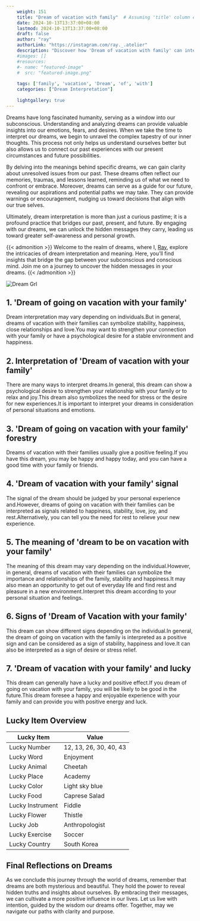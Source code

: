 ```yaml
---
    weight: 151
    title: "Dream of vacation with family"  # Assuming 'title' column exists
    date: 2024-10-13T13:37:00+08:00
    lastmod: 2024-10-13T13:37:00+08:00
    draft: false
    author: "ray"
    authorLink: "https://instagram.com/ray._.atelier"
    description: "Discover how 'Dream of vacation with family' can interpret your future and uncover its significant meanings in your life."
    #images: []
    #resources:
    #- name: "featured-image"
    #  src: "featured-image.png"
    
    tags: ['family', 'vacation', 'Dream', 'of', 'with']
    categories: ["Dream Interpretation"]
    
    lightgallery: true
---
```

    
Dreams have long fascinated humanity, serving as a window into our subconscious. Understanding and analyzing dreams can provide valuable insights into our emotions, fears, and desires. When we take the time to interpret our dreams, we begin to unravel the complex tapestry of our inner thoughts. This process not only helps us understand ourselves better but also allows us to connect our past experiences with our present circumstances and future possibilities.

By delving into the meanings behind specific dreams, we can gain clarity about unresolved issues from our past. These dreams often reflect our memories, traumas, and lessons learned, reminding us of what we need to confront or embrace. Moreover, dreams can serve as a guide for our future, revealing our aspirations and potential paths we may take. They can provide warnings or encouragement, nudging us toward decisions that align with our true selves.

Ultimately, dream interpretation is more than just a curious pastime; it is a profound practice that bridges our past, present, and future. By engaging with our dreams, we can unlock the hidden messages they carry, leading us toward greater self-awareness and personal growth.

{{< admonition >}}
Welcome to the realm of dreams, where I, [Ray](https://instagram.com/ray._.atelier), explore the intricacies of dream interpretation and meaning. Here, you’ll find insights that bridge the gap between your subconscious and conscious mind. Join me on a journey to uncover the hidden messages in your dreams.
{{< /admonition >}}

![Dream Grl](https://cdn.pixabay.com/photo/2017/11/02/03/35/gothic-2910057_1280.jpg "Dream Grl")

## 1. 'Dream of going on vacation with your family'
Dream interpretation may vary depending on individuals.But in general, dreams of vacation with their families can symbolize stability, happiness, close relationships and love.You may want to strengthen your connection with your family or have a psychological desire for a stable environment and happiness.

## 2. Interpretation of 'Dream of vacation with your family'
There are many ways to interpret dreams.In general, this dream can show a psychological desire to strengthen your relationship with your family or to relax and joy.This dream also symbolizes the need for stress or the desire for new experiences.It is important to interpret your dreams in consideration of personal situations and emotions.

## 3. 'Dream of going on vacation with your family' forestry
Dreams of vacation with their families usually give a positive feeling.If you have this dream, you may be happy and happy today, and you can have a good time with your family or friends.

## 4. 'Dream of vacation with your family' signal
The signal of the dream should be judged by your personal experience and.However, dreams of going on vacation with their families can be interpreted as signals related to happiness, stability, love, joy, and rest.Alternatively, you can tell you the need for rest to relieve your new experience.

## 5. The meaning of 'dream to be on vacation with your family'
The meaning of this dream may vary depending on the individual.However, in general, dreams of vacation with their families can symbolize the importance and relationships of the family, stability and happiness.It may also mean an opportunity to get out of everyday life and find rest and pleasure in a new environment.Interpret this dream according to your personal situation and feelings.

## 6. Signs of 'Dream of Vacation with your family'
This dream can show different signs depending on the individual.In general, the dream of going on vacation with the family is interpreted as a positive sign and can be considered as a sign of stability, happiness and love.It can also be interpreted as a sign of desire or stress relief.

## 7. 'Dream of vacation with your family' and lucky
This dream can generally have a lucky and positive effect.If you dream of going on vacation with your family, you will be likely to be good in the future.This dream foresee a happy and enjoyable experience with your family and can provide you with positive energy and luck.

## Lucky Item Overview
| Lucky Item          | Value              |
|---------------|--------------------|
| Lucky Number        | 12, 13, 26, 30, 40, 43  |
| Lucky Word          | Enjoyment |
| Lucky Animal        | Cheetah |
| Lucky Place         | Academy     |
| Lucky Color         | Light sky blue     |
| Lucky Food          | Caprese Salad      |
| Lucky Instrument    | Fiddle |
| Lucky Flower        | Thistle    |
| Lucky Job           | Anthropologist       |
| Lucky Exercise      | Soccer  |
| Lucky Country       | South Korea    |


##  Final Reflections on Dreams

As we conclude this journey through the world of dreams, remember that dreams are both mysterious and beautiful. They hold the power to reveal hidden truths and insights about ourselves. By embracing their messages, we can cultivate a more positive influence in our lives. Let us live with intention, guided by the wisdom our dreams offer. Together, may we navigate our paths with clarity and purpose.
